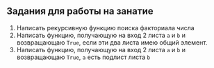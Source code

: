 ## Задания для работы на занатие
1. Написать рекурсивную функцию поиска факториала числа
2. Написать функцию, получающую на вход 2 листа `a` и `b` и возвращающаю `True`, если эти два листа имею общий элемент.
3. Написать функцию, получающую на вход 2 листа `a` и `b` и возвращающаю `True`, `а` есть подлист листа `b`